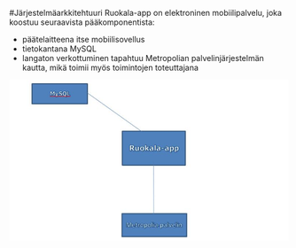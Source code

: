 ﻿#Järjestelmäarkkitehtuuri
Ruokala-app on elektroninen mobiilipalvelu, joka koostuu seuraavista pääkomponentista:
- päätelaitteena itse mobiilisovellus
- tietokantana MySQL
- langaton verkottuminen tapahtuu Metropolian palvelinjärjestelmän kautta, mikä toimii myös toimintojen toteuttajana

![järjestelmäarkkitehtuurikaavio](https://github.com/marikaas/JMM/blob/master/j%C3%A4rjestelm%C3%A4arkkitehtuuri.JPG?raw=true)
